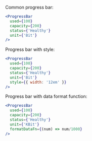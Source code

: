 Common progress bar:

```jsx
<ProgressBar
  used={100}
  capacity={200}
  status={'Healthy'}
  unit={'Bit'}
/>
```

Progress bar with style:

```jsx
<ProgressBar
  used={100}
  capacity={200}
  status={'Healthy'}
  unit={'Bit'}
  style={{ width: '12em' }}
/>
```

Progress bar with data format function:

```jsx
<ProgressBar
  used={100}
  capacity={200}
  status={'Healthy'}
  unit={'KBit'}
  formatDataFn={(num) => num/1000}
/>
```
